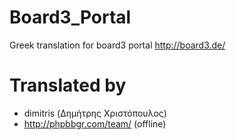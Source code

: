 # Board3_Portal
Greek translation for board3 portal
http://board3.de/

# Translated by
* dimitris (Δημήτρης Χριστόπουλος)
* http://phpbbgr.com/team/ (offline)

